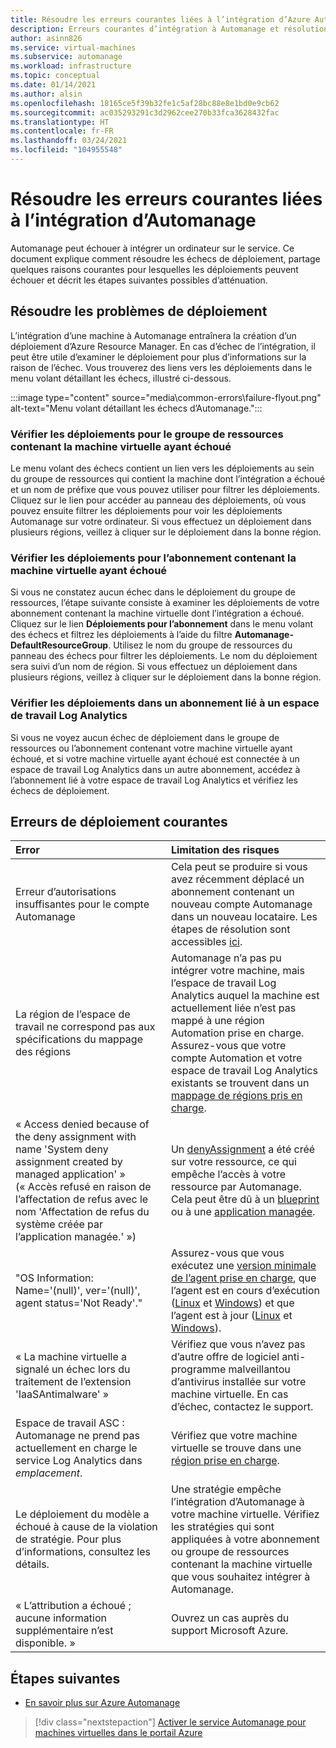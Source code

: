 ```yaml
---
title: Résoudre les erreurs courantes liées à l’intégration d’Azure Automanage
description: Erreurs courantes d’intégration à Automanage et résolution
author: asinn826
ms.service: virtual-machines
ms.subservice: automanage
ms.workload: infrastructure
ms.topic: conceptual
ms.date: 01/14/2021
ms.author: alsin
ms.openlocfilehash: 18165ce5f39b32fe1c5af28bc88e8e1bd0e9cb62
ms.sourcegitcommit: ac035293291c3d2962cee270b33fca3628432fac
ms.translationtype: HT
ms.contentlocale: fr-FR
ms.lasthandoff: 03/24/2021
ms.locfileid: "104955548"
---
```

# <a name="troubleshoot-common-automanage-onboarding-errors"></a>Résoudre les erreurs courantes liées à l’intégration d’Automanage
Automanage peut échouer à intégrer un ordinateur sur le service. Ce document explique comment résoudre les échecs de déploiement, partage quelques raisons courantes pour lesquelles les déploiements peuvent échouer et décrit les étapes suivantes possibles d’atténuation.

## <a name="troubleshooting-deployment-failures"></a>Résoudre les problèmes de déploiement
L’intégration d’une machine à Automanage entraînera la création d’un déploiement d’Azure Resource Manager. En cas d’échec de l’intégration, il peut être utile d’examiner le déploiement pour plus d’informations sur la raison de l’échec. Vous trouverez des liens vers les déploiements dans le menu volant détaillant les échecs, illustré ci-dessous.

:::image type="content" source="media\common-errors\failure-flyout.png" alt-text="Menu volant détaillant les échecs d’Automanage.":::

### <a name="check-the-deployments-for-the-resource-group-containing-the-failed-vm"></a>Vérifier les déploiements pour le groupe de ressources contenant la machine virtuelle ayant échoué
Le menu volant des échecs contient un lien vers les déploiements au sein du groupe de ressources qui contient la machine dont l’intégration a échoué et un nom de préfixe que vous pouvez utiliser pour filtrer les déploiements. Cliquez sur le lien pour accéder au panneau des déploiements, où vous pouvez ensuite filtrer les déploiements pour voir les déploiements Automanage sur votre ordinateur. Si vous effectuez un déploiement dans plusieurs régions, veillez à cliquer sur le déploiement dans la bonne région.

### <a name="check-the-deployments-for-the-subscription-containing-the-failed-vm"></a>Vérifier les déploiements pour l’abonnement contenant la machine virtuelle ayant échoué
Si vous ne constatez aucun échec dans le déploiement du groupe de ressources, l’étape suivante consiste à examiner les déploiements de votre abonnement contenant la machine virtuelle dont l’intégration a échoué. Cliquez sur le lien **Déploiements pour l’abonnement** dans le menu volant des échecs et filtrez les déploiements à l’aide du filtre **Automanage-DefaultResourceGroup**. Utilisez le nom du groupe de ressources du panneau des échecs pour filtrer les déploiements. Le nom du déploiement sera suivi d’un nom de région. Si vous effectuez un déploiement dans plusieurs régions, veillez à cliquer sur le déploiement dans la bonne région.

### <a name="check-deployments-in-a-subscription-linked-to-a-log-analytics-workspace"></a>Vérifier les déploiements dans un abonnement lié à un espace de travail Log Analytics
Si vous ne voyez aucun échec de déploiement dans le groupe de ressources ou l’abonnement contenant votre machine virtuelle ayant échoué, et si votre machine virtuelle ayant échoué est connectée à un espace de travail Log Analytics dans un autre abonnement, accédez à l’abonnement lié à votre espace de travail Log Analytics et vérifiez les échecs de déploiement.

## <a name="common-deployment-errors"></a>Erreurs de déploiement courantes

Error |  Limitation des risques
:-----|:-------------|
Erreur d’autorisations insuffisantes pour le compte Automanage | Cela peut se produire si vous avez récemment déplacé un abonnement contenant un nouveau compte Automanage dans un nouveau locataire. Les étapes de résolution sont accessibles [ici](./repair-automanage-account.md).
La région de l’espace de travail ne correspond pas aux spécifications du mappage des régions | Automanage n’a pas pu intégrer votre machine, mais l’espace de travail Log Analytics auquel la machine est actuellement liée n’est pas mappé à une région Automation prise en charge. Assurez-vous que votre compte Automation et votre espace de travail Log Analytics existants se trouvent dans un [mappage de régions pris en charge](../automation/how-to/region-mappings.md).
« Access denied because of the deny assignment with name 'System deny assignment created by managed application' » (« Accès refusé en raison de l’affectation de refus avec le nom 'Affectation de refus du système créée par l’application managée.' ») | Un [denyAssignment](../role-based-access-control/deny-assignments.md) a été créé sur votre ressource, ce qui empêche l’accès à votre ressource par Automanage. Cela peut être dû à un [blueprint](../governance/blueprints/concepts/resource-locking.md) ou à une [application managée](../azure-resource-manager/managed-applications/overview.md).
"OS Information: Name='(null)', ver='(null)', agent status='Not Ready'." | Assurez-vous que vous exécutez une [version minimale de l’agent prise en charge](/troubleshoot/azure/virtual-machines/support-extensions-agent-version), que l’agent est en cours d’exécution ([Linux](/troubleshoot/azure/virtual-machines/linux-azure-guest-agent) et [Windows](/troubleshoot/azure/virtual-machines/windows-azure-guest-agent)) et que l’agent est à jour ([Linux](../virtual-machines/extensions/update-linux-agent.md) et [Windows](../virtual-machines/extensions/agent-windows.md)).
« La machine virtuelle a signalé un échec lors du traitement de l’extension 'IaaSAntimalware' » | Vérifiez que vous n’avez pas d’autre offre de logiciel anti-programme malveillantou d’antivirus installée sur votre machine virtuelle. En cas d’échec, contactez le support.
Espace de travail ASC : Automanage ne prend pas actuellement en charge le service Log Analytics dans _emplacement_. | Vérifiez que votre machine virtuelle se trouve dans une [région prise en charge](./automanage-virtual-machines.md#supported-regions).
Le déploiement du modèle a échoué à cause de la violation de stratégie. Pour plus d’informations, consultez les détails. | Une stratégie empêche l’intégration d’Automanage à votre machine virtuelle. Vérifiez les stratégies qui sont appliquées à votre abonnement ou groupe de ressources contenant la machine virtuelle que vous souhaitez intégrer à Automanage.
« L’attribution a échoué ; aucune information supplémentaire n’est disponible. » | Ouvrez un cas auprès du support Microsoft Azure.

## <a name="next-steps"></a>Étapes suivantes

* [En savoir plus sur Azure Automanage](./automanage-virtual-machines.md)

> [!div class="nextstepaction"]
> [Activer le service Automanage pour machines virtuelles dans le portail Azure](quick-create-virtual-machines-portal.md)
